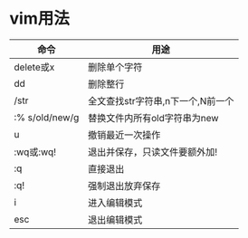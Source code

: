 # vim用法


|  命令  |  用途  |
|----|----|
|  delete或x  |   删除单个字符 |
|  dd  |  删除整行  |
|  /str  |  全文查找str字符串,n下一个,N前一个  |
|  :% s/old/new/g  | 替换文件内所有old字符串为new   |
| u   |  撤销最近一次操作  |
|  :wq或:wq!  |  退出并保存，只读文件要额外加!  |
|  :q  | 直接退出   |
|  :q!  | 强制退出放弃保存   |
|  i  | 进入编辑模式   |
|  esc  | 退出编辑模式   |